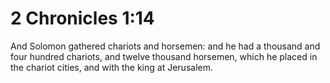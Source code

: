 # 2 Chronicles 1:14

And Solomon gathered chariots and horsemen: and he had a thousand and four hundred chariots, and twelve thousand horsemen, which he placed in the chariot cities, and with the king at Jerusalem.